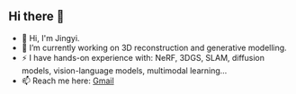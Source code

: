 ## Hi there 👋
- 👋 Hi, I'm Jingyi. 
- 🌱 I’m currently working on 3D reconstruction and generative modelling.
- ⚡ I have hands-on experience with: NeRF, 3DGS, SLAM, diffusion models, vision-language models, multimodal learning...
- 📫 Reach me here: [Gmail](mailto:jingyiwan.work@gmail.com)


<!--
**Jingyi-Official/Jingyi-Official** is a ✨ _special_ ✨ repository because its `README.md` (this file) appears on your GitHub profile.

Here are some ideas to get you started:

- 🔭 I’m currently working on ...
- 🌱 I’m currently learning ...
- 👯 I’m looking to collaborate on ...
- 🤔 I’m looking for help with ...
- 💬 Ask me about ...
- 📫 How to reach me: ...
- 😄 Pronouns: ...
- ⚡ Fun fact: ...
-->
